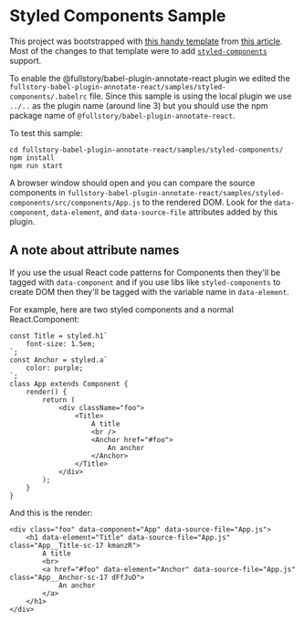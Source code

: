 # Styled Components Sample

This project was bootstrapped with [this handy template](https://github.com/akhtarvahid/react-webpack-babel) from [this article](https://medium.com/@akhtarvahid543/steps-to-setup-react-webpack-and-babel-from-scratch-beginner-ab0b165276fa). Most of the changes to that template were to add [`styled-components`](https://styled-components.com/) support.

To enable the @fullstory/babel-plugin-annotate-react plugin we edited the `fullstory-babel-plugin-annotate-react/samples/styled-components/.babelrc` file. Since this sample is using the local plugin we use `../..` as the plugin name (around line 3) but you should use the npm package name of `@fullstory/babel-plugin-annotate-react`.

To test this sample:

	cd fullstory-babel-plugin-annotate-react/samples/styled-components/
	npm install
	npm run start

A browser window should open and you can compare the source components in `fullstory-babel-plugin-annotate-react/samples/styled-components/src/components/App.js` to the rendered DOM. Look for the `data-component`, `data-element`, and `data-source-file` attributes added by this plugin.

## A note about attribute names

If you use the usual React code patterns for Components then they'll be tagged with `data-component` and if you use libs like `styled-components` to create DOM then they'll be tagged with the variable name in `data-element`.

For example, here are two styled components and a normal React.Component:

	const Title = styled.h1`
		font-size: 1.5em;
	`;
	const Anchor = styled.a`
		color: purple;
	`;
	class App extends Component {
		render() {
			return (
				<div className="foo">
					<Title>
						A title
						<br />
						<Anchor href="#foo">
							An anchor
						</Anchor>
					</Title>
				</div>
			);
		}
	}

And this is the render:

	<div class="foo" data-component="App" data-source-file="App.js">
		<h1 data-element="Title" data-source-file="App.js" class="App__Title-sc-17 kmanzR">
			A title
			<br>
			<a href="#foo" data-element="Anchor" data-source-file="App.js" class="App__Anchor-sc-17 dFfJuD">
				An anchor
			</a>
		</h1>
	</div>

